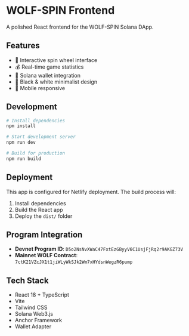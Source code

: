 # WOLF-SPIN Frontend

A polished React frontend for the WOLF-SPIN Solana DApp.

## Features

- 🎯 Interactive spin wheel interface
- 💰 Real-time game statistics
- 🔗 Solana wallet integration
- 🎨 Black & white minimalist design
- 📱 Mobile responsive

## Development

```bash
# Install dependencies
npm install

# Start development server
npm run dev

# Build for production
npm run build
```

## Deployment

This app is configured for Netlify deployment. The build process will:
1. Install dependencies
2. Build the React app
3. Deploy the `dist/` folder

## Program Integration

- **Devnet Program ID**: `D5o2NsNvXWaC47FxtEzGByyV6C1UsjFjRq2r9AKGZ73V`
- **Mainnet WOLF Contract**: `7ctK21VZcJX1t1jiWLyWkSJk2Wm7xHYdsnWegzR6pump`

## Tech Stack

- React 18 + TypeScript
- Vite
- Tailwind CSS
- Solana Web3.js
- Anchor Framework
- Wallet Adapter
